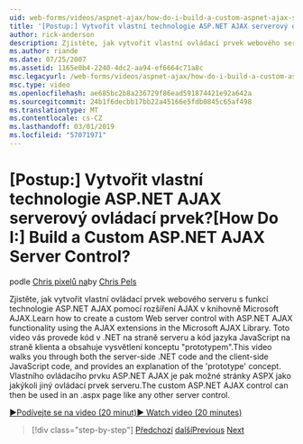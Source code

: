 ```yaml
---
uid: web-forms/videos/aspnet-ajax/how-do-i-build-a-custom-aspnet-ajax-server-control
title: '[Postup:] Vytvořit vlastní technologie ASP.NET AJAX serverový ovládací prvek? | Dokumenty Microsoft'
author: rick-anderson
description: Zjistěte, jak vytvořit vlastní ovládací prvek webového serveru s funkcí technologie ASP.NET AJAX pomocí rozšíření AJAX v knihovně Microsoft AJAX. Toto video vás provede...
ms.author: riande
ms.date: 07/25/2007
ms.assetid: 1165e0b4-2240-4dc2-aa94-ef6664c71a8c
msc.legacyurl: /web-forms/videos/aspnet-ajax/how-do-i-build-a-custom-aspnet-ajax-server-control
msc.type: video
ms.openlocfilehash: ae685bc2b8a236729f86ead591874421e92a642a
ms.sourcegitcommit: 24b1f6decbb17bb22a45166e5fdb0845c65af498
ms.translationtype: MT
ms.contentlocale: cs-CZ
ms.lasthandoff: 03/01/2019
ms.locfileid: "57071971"
---
```

<a name="how-do-i-build-a-custom-aspnet-ajax-server-control"></a><span data-ttu-id="676b7-105">[Postup:] Vytvořit vlastní technologie ASP.NET AJAX serverový ovládací prvek?</span><span class="sxs-lookup"><span data-stu-id="676b7-105">[How Do I:] Build a Custom ASP.NET AJAX Server Control?</span></span>
====================
<span data-ttu-id="676b7-106">podle [Chris pixelů na](https://twitter.com/chrispels)</span><span class="sxs-lookup"><span data-stu-id="676b7-106">by [Chris Pels](https://twitter.com/chrispels)</span></span>

<span data-ttu-id="676b7-107">Zjistěte, jak vytvořit vlastní ovládací prvek webového serveru s funkcí technologie ASP.NET AJAX pomocí rozšíření AJAX v knihovně Microsoft AJAX.</span><span class="sxs-lookup"><span data-stu-id="676b7-107">Learn how to create a custom Web server control with ASP.NET AJAX functionality using the AJAX extensions in the Microsoft AJAX Library.</span></span> <span data-ttu-id="676b7-108">Toto video vás provede kód v .NET na straně serveru a kód jazyka JavaScript na straně klienta a obsahuje vysvětlení konceptu "prototypem".</span><span class="sxs-lookup"><span data-stu-id="676b7-108">This video walks you through both the server-side .NET code and the client-side JavaScript code, and provides an explanation of the 'prototype' concept.</span></span> <span data-ttu-id="676b7-109">Vlastního ovládacího prvku ASP.NET AJAX je pak možné stránky ASPX jako jakýkoli jiný ovládací prvek serveru.</span><span class="sxs-lookup"><span data-stu-id="676b7-109">The custom ASP.NET AJAX control can then be used in an .aspx page like any other server control.</span></span>

[<span data-ttu-id="676b7-110">&#9654;Podívejte se na video (20 minut)</span><span class="sxs-lookup"><span data-stu-id="676b7-110">&#9654; Watch video (20 minutes)</span></span>](https://channel9.msdn.com/Blogs/ASP-NET-Site-Videos/how-do-i-build-a-custom-aspnet-ajax-server-control)

> [!div class="step-by-step"]
> <span data-ttu-id="676b7-111">[Předchozí](how-do-i-debug-aspnet-ajax-applications-using-visual-studio-2005.md)
> [další](how-do-i-use-javascript-to-refresh-an-aspnet-ajax-updatepanel.md)</span><span class="sxs-lookup"><span data-stu-id="676b7-111">[Previous](how-do-i-debug-aspnet-ajax-applications-using-visual-studio-2005.md)
[Next](how-do-i-use-javascript-to-refresh-an-aspnet-ajax-updatepanel.md)</span></span>
